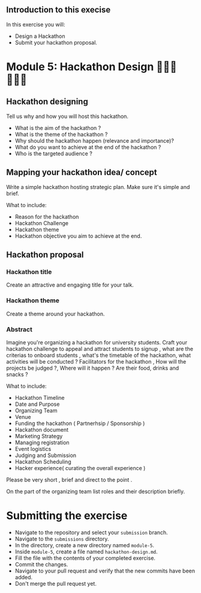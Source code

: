 ## Introduction to this execise

In this exercise you will:
- Design a Hackathon
- Submit your hackathon proposal.

# Module 5: Hackathon Design 👨🏾‍💻 👩🏾‍💻

## Hackathon designing

Tell us why and how you will host this hackathon.

- What is the aim of the hackathon ?
- What is the theme of the hackathon ?
- Why should the hackathon happen (relevance and importance)?
- What do you want to achieve at the end of the hackathon ?
- Who is the targeted audience ?

## Mapping your hackathon idea/ concept

Write a simple hackathon hosting strategic plan. Make sure it's simple and brief.

What to include:

- Reason for the hackathon
- Hackathon Challenge
- Hackathon theme
- Hackathon objective you aim to achieve at the end.

## Hackathon proposal

### Hackathon title

Create an attractive and engaging title for your talk.

### Hackathon theme

Create a theme around your hackathon.

### Abstract

Imagine you're organizing a hackathon for university students. Craft your hackathon challenge to appeal and attract students to signup , what are the criterias to onboard students , what's the timetable of the hackathon, what activities will be conducted ? Facilitators for the hackathon , How will the projects  be judged ?, Where will it happen ? Are their food, drinks and snacks ?

What to include:

- Hackathon Timeline
- Date and Purpose
- Organizing Team
- Venue
- Funding the hackathon ( Partnerhsip / Sponsorship )
- Hackathon document
- Marketing Strategy
- Managing registration
- Event logistics
- Judging and Submission
- Hackathon Scheduling
- Hacker experience( curating the overall experience )

Please be very short , brief and direct to the point .

On the part of the  organizing team list roles and their description briefly.



# Submitting the exercise

- Navigate to the repository and select your `submission` branch.
- Navigate to the `submissions` directory.
- In the directory, create a new directory named `module-5`.
- Inside `module-5`, create a file named `hackathon-design.md`.
- Fill the file with the contents of your completed exercise.
- Commit the changes.
- Navigate to your pull request and verify that the new commits have been added.
- Don't merge the pull request yet.